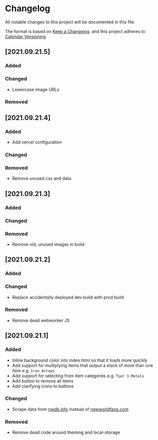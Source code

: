 # Changelog
All notable changes to this project will be documented in this file.

The format is based on [Keep a Changelog](https://keepachangelog.com/en/1.0.0/),
and this project adheres to [Calendar Versioning](https://calver.org/).

## [2021.09.21.5]
### Added

### Changed
- Lowercase image URLs

### Removed

## [2021.09.21.4]
### Added
- Add vercel configuration

### Changed

### Removed
- Remove unused css and data


## [2021.09.21.3]
### Added

### Changed

### Removed
- Remove old, unused images in build

## [2021.09.21.2]
### Added

### Changed
- Replace accidentally deployed dev build with prod build

### Removed
- Remove dead webworker JS

## [2021.09.21.1]
### Added
- Inline background color into index.html so that it loads more quickly
- Add support for multiplying items that output a stack of more than one item e.g. `Iron Arrows`
- Add support for selecting from item categories e.g. `Tier 3 Metals`
- Add button to remove all items
- Add clarifying icons to buttons

### Changed
- Scrape data from [nwdb.info](nwdb.info) instead of [newworldfans.com](newworldfans.com)

### Removed
- Remove dead code around theming and local-storage